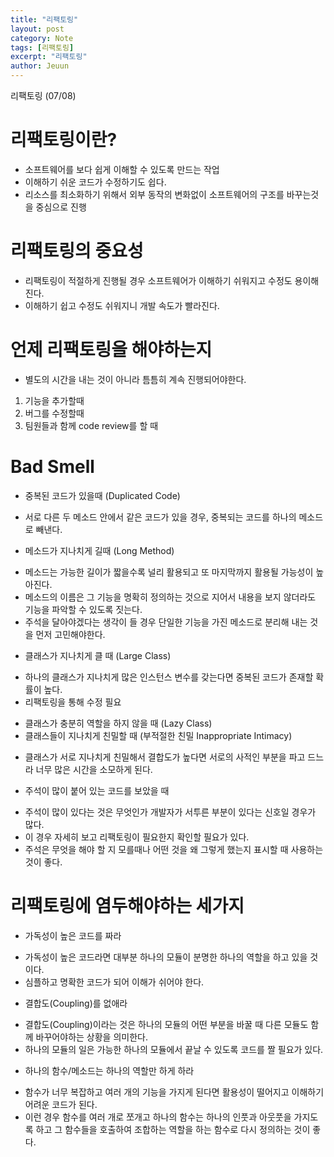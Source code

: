 ```yaml
---
title: "리팩토링"
layout: post
category: Note
tags: [리팩토링]
excerpt: "리팩토링"
author: Jeuun
---
```

리팩토링 (07/08)

# 리팩토링이란?
- 소프트웨어를 보다 쉽게 이해할 수 있도록 만드는 작업
- 이해하기 쉬운 코드가 수정하기도 쉽다. 
- 리소스를 최소화하기 위해서 외부 동작의 변화없이 소프트웨어의 구조를 바꾸는것을 중심으로 진행

# 리팩토링의 중요성
- 리팩토링이 적절하게 진행될 경우 소프트웨어가 이해하기 쉬워지고 수정도 용이해진다. 
- 이해하기 쉽고 수정도 쉬워지니 개발 속도가 빨라진다. 

# 언제 리팩토링을 해야하는지 
- 별도의 시간을 내는 것이 아니라 틈틈히 계속 진행되어야한다. 
1. 기능을 추가할때 
2. 버그를 수정할때 
3. 팀원들과 함께 code review를 할 때

# Bad Smell
- 중복된 코드가 있을때 (Duplicated Code)
* 서로 다른 두 메소드 안에서 같은 코드가 있을 경우, 중복되는 코드를 하나의 메소드로 빼낸다. 

- 메소드가 지나치게 길때 (Long Method)
* 메소드는 가능한 길이가 짧을수록 널리 활용되고 또 마지막까지 활용될 가능성이 높아진다. 
* 메소드의 이름은 그 기능을 명확히 정의하는 것으로 지어서 내용을 보지 않더라도 기능을 파악할 수 있도록 짓는다. 
* 주석을 달아야겠다는 생각이 들 경우 단일한 기능을 가진 메소드로 분리해 내는 것을 먼저 고민해야한다. 

- 클래스가 지나치게 클 때 (Large Class)
* 하나의 클래스가 지나치게 많은 인스턴스 변수를 갖는다면 중복된 코드가 존재할 확률이 높다. 
* 리팩토링을 통해 수정 필요

- 클래스가 충분히 역할을 하지 않을 때 (Lazy Class)
- 클래스들이 지나치게 친밀할 때 (부적절한 친밀 Inappropriate Intimacy) 
* 클래스가 서로 지나치게 친밀해서 결합도가 높다면 서로의 사적인 부분을 파고 드느라 너무 많은 시간을 소모하게 된다.
- 주석이 많이 붙어 있는 코드를 보았을 때 
* 주석이 많이 있다는 것은 무엇인가 개발자가 서투른 부분이 있다는 신호일 경우가 많다. 
* 이 경우 자세히 보고 리팩토링이 필요한지 확인할 필요가 있다. 
* 주석은 무엇을 해야 할 지 모를때나 어떤 것을 왜 그렇게 했는지 표시할 때 사용하는 것이 좋다. 

# 리팩토링에 염두해야하는 세가지
- 가독성이 높은 코드를 짜라
* 가독성이 높은 코드라면 대부분 하나의 모듈이 분명한 하나의 역할을 하고 있을 것이다. 
* 심플하고 명확한 코드가 되어 이해가 쉬어야 한다. 

- 결합도(Coupling)를 없애라 
* 결합도(Coupling)이라는 것은 하나의 모듈의 어떤 부분을 바꿀 때 다른 모듈도 함께 바꾸어야하는 상황을 의미한다. 
* 하나의 모듈의 일은 가능한 하나의 모듈에서 끝날 수 있도록 코드를 짤 필요가 있다. 

- 하나의 함수/메소드는 하나의 역할만 하게 하라
* 함수가 너무 복잡하고 여러 개의 기능을 가지게 된다면 활용성이 떨어지고 이해하기 어려운 코드가 된다. 
* 이런 경우 함수를 여러 개로 쪼개고 하나의 함수는 하나의 인풋과 아웃풋을 가지도록 하고 그 함수들을 호출하여 조합하는 역할을 하는 함수로 다시 정의하는 것이 좋다. 


